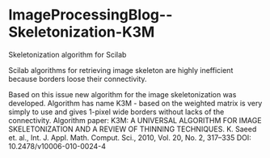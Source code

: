 # ImageProcessingBlog--Skeletonization-K3M
Skeletonization algorithm for Scilab

Scilab algorithms for retrieving image skeleton are highly inefficient because borders loose their connectivity.

Based on this issue new algorithm for the image skeletonization was developed.
Algorithm has name K3M - based on the weighted matrix is very simply to use and gives 1-pixel wide borders without lacks of the connectivity.
Algorithm paper: K3M: A UNIVERSAL ALGORITHM FOR IMAGE SKELETONIZATION AND A REVIEW OF THINNING TECHNIQUES. K. Saeed et. al., Int. J. Appl. Math. Comput. Sci., 2010, Vol. 20, No. 2, 317–335 DOI: 10.2478/v10006-010-0024-4
